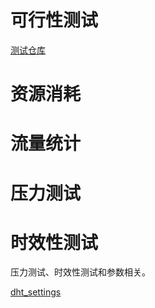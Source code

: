 # 可行性测试

[测试仓库](https://github.com/Tau-Coin/libtorrent4j-dht)

# 资源消耗

# 流量统计

# 压力测试

# 时效性测试

压力测试、时效性测试和参数相关。

[dht_settings](http://libtorrent.org/reference-DHT.html#dht_settings)

